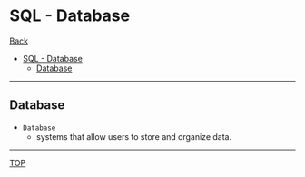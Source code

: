 # SQL - Database

[Back](../../index.md)

- [SQL - Database](#sql---database)
  - [Database](#database)

---

## Database

- `Database`
  - systems that allow users to store and organize data.

---

[TOP](#sql---database)
